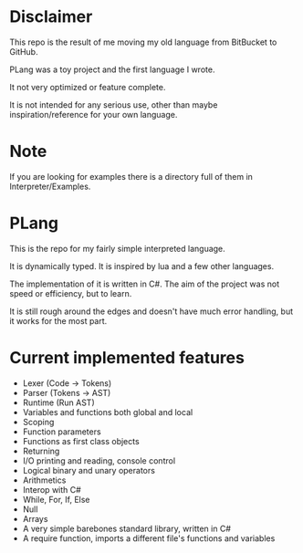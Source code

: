 # Disclaimer #
This repo is the result of me moving my old language from BitBucket to GitHub.

PLang was a toy project and the first language I wrote.

It not very optimized or feature complete.

It is not intended for any serious use, other than maybe inspiration/reference for your own language.

# Note #
If you are looking for examples there is a directory full of them in Interpreter/Examples.

# PLang #
This is the repo for my fairly simple interpreted language.

It is dynamically typed. It is inspired by lua and a few other languages.

The implementation of it is written in C#. The aim of the project was not speed or efficiency, but to learn.

It is still rough around the edges and doesn't have much error handling, but it works for the most part.

# Current implemented features #
- Lexer (Code -> Tokens)
- Parser (Tokens -> AST)
- Runtime (Run AST)
- Variables and functions both global and local
- Scoping
- Function parameters
- Functions as first class objects
- Returning
- I/O printing and reading, console control
- Logical binary and unary operators
- Arithmetics
- Interop with C#
- While, For, If, Else
- Null
- Arrays
- A very simple barebones standard library, written in C#
- A require function, imports a different file's functions and variables
